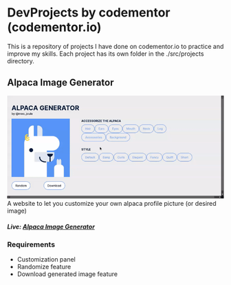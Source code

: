 # DevProjects by codementor (codementor.io)

This is a repository of projects I have done on codementor.io to practice and improve my skills. Each project has its own folder in the ./src/projects directory.

## Alpaca Image Generator
![Alpaca Image Generator](./public/alpaca-img-gen.gif)
A website to let you customize your own alpaca profile picture (or desired image)
##### Live: [Alpaca Image Generator](https//:dev-projects-nine.vercel.app/alpaca-image-gen)

### Requirements
* Customization panel
* Randomize feature
* Download generated image feature